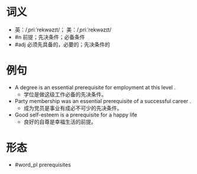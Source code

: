 # 词义
- 英：/ˌpriːˈrekwəzɪt/； 美：/ˌpriːˈrekwəzɪt/
- #n 前提；先决条件；必备条件
- #adj 必须先具备的，必要的；先决条件的
# 例句
- A degree is an essential prerequisite for employment at this level .
	- 学位是做这级工作必备的先决条件。
- Party membership was an essential prerequisite of a successful career .
	- 成为党员是事业有成必不可少的先决条件。
- Good self-esteem is a prerequisite for a happy life
	- 良好的自尊是幸福生活的前提。
# 形态
- #word_pl prerequisites
